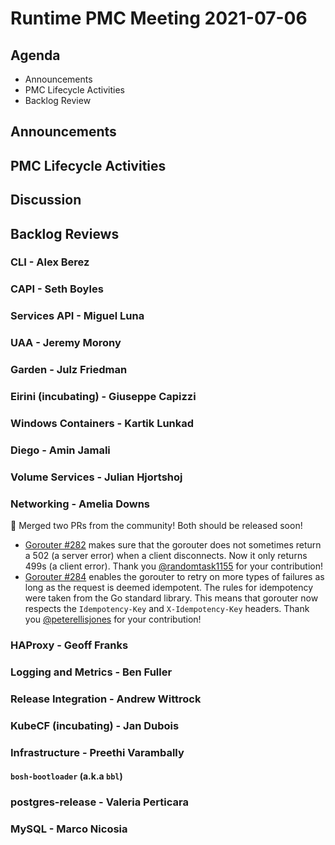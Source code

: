 # Runtime PMC Meeting 2021-07-06

## Agenda

* Announcements
* PMC Lifecycle Activities
* Backlog Review


## Announcements


## PMC Lifecycle Activities


## Discussion



## Backlog Reviews

### CLI - Alex Berez


### CAPI - Seth Boyles


### Services API - Miguel Luna


### UAA - Jeremy Morony


### Garden - Julz Friedman


### Eirini (incubating) - Giuseppe Capizzi


### Windows Containers - Kartik Lunkad


### Diego - Amin Jamali


### Volume Services - Julian Hjortshoj


### Networking - Amelia Downs
🎉 Merged two PRs from the community! Both should be released soon!
* [Gorouter #282](https://github.com/cloudfoundry/gorouter/pull/282) makes sure that the gorouter does not sometimes return a 502 (a server error) when a client disconnects. Now it only returns 499s (a client error). Thank you [@randomtask1155](https://github.com/randomtask1155) for your contribution!
* [Gorouter #284](https://github.com/cloudfoundry/gorouter/pull/284) enables the gorouter to retry on more types of failures as long as the request is deemed idempotent. The rules for idempotency were taken from the Go standard library. This means that gorouter now respects the `Idempotency-Key` and `X-Idempotency-Key` headers. Thank you [@peterellisjones](https://github.com/peterellisjones) for your contribution!

### HAProxy - Geoff Franks


### Logging and Metrics - Ben Fuller


### Release Integration - Andrew Wittrock


### KubeCF (incubating) - Jan Dubois


### Infrastructure - Preethi Varambally

#### `bosh-bootloader` (a.k.a `bbl`)


### postgres-release - Valeria Perticara


### MySQL - Marco Nicosia
